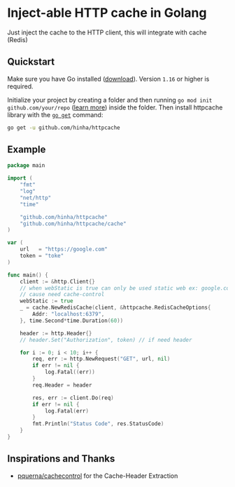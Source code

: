 # Inject-able HTTP cache in Golang
 Just inject the cache to the HTTP client, this will integrate with cache (Redis)

## Quickstart

Make sure you have Go installed ([download](https://golang.org/dl/)). Version `1.16` or higher is required.

Initialize your project by creating a folder and then running `go mod init github.com/your/repo` ([learn more](https://blog.golang.org/using-go-modules)) inside the folder. Then install httpcache library with the [`go get`](https://golang.org/cmd/go/#hdr-Add_dependencies_to_current_module_and_install_them) command:

```sh
go get -u github.com/hinha/httpcache
```

## Example
```go
package main

import (
	"fmt"
	"log"
	"net/http"
	"time"

	"github.com/hinha/httpcache"
	"github.com/hinha/httpcache/cache"
)

var (
	url   = "https://google.com"
	token = "toke"
)

func main() {
	client := &http.Client{}
	// when webStatic is true can only be used static web ex: google.com
	// cause need cache-control
	webStatic := true
	_ = cache.NewRedisCache(client, &httpcache.RedisCacheOptions{
		Addr: "localhost:6379",
	}, time.Second*time.Duration(60))

	header := http.Header{}
	// header.Set("Authorization", token) // if need header

	for i := 0; i < 10; i++ {
		req, err := http.NewRequest("GET", url, nil)
		if err != nil {
			log.Fatal((err))
		}
		req.Header = header

		res, err := client.Do(req)
		if err != nil {
			log.Fatal(err)
		}
		fmt.Println("Status Code", res.StatusCode)
	}
}
```

## Inspirations and Thanks
- [pquerna/cachecontrol](https://github.com/pquerna/cachecontrol) for the Cache-Header Extraction